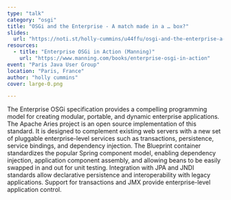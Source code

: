 ```yaml
---
type: "talk"
category: "osgi"
title: "OSGi and the Enterprise - A match made in a … box?"
slides:
  url: "https://noti.st/holly-cummins/u44ffu/osgi-and-the-enterprise-a-match-made-in-a-box"
resources:
  - title: "Enterprise OSGi in Action (Manning)"
    url: "https://www.manning.com/books/enterprise-osgi-in-action"
event: "Paris Java User Group"
location: "Paris, France"
author: "holly cummins"
cover: large-0.png

---
```

The Enterprise OSGi specification provides a compelling programming model for creating modular, portable, and dynamic enterprise applications. The Apache Aries project is an open source implementation of this standard. It is designed to complement existing web servers with a new set of pluggable enterprise-level services such as transactions, persistence, service bindings, and dependency injection. The Blueprint container standardizes the popular Spring component model, enabling dependency injection, application component assembly, and allowing beans to be easily swapped in and out for unit testing. Integration with JPA and JNDI standards allow declarative persistence and interoperability with legacy applications. Support for transactions and JMX provide enterprise-level application control.